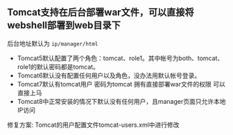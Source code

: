 ## Tomcat支持在后台部署war文件，可以直接将webshell部署到web目录下
后台地址默认为 `ip/manager/html`

* Tomcat5默认配置了两个角色：tomcat、role1。其中帐号为both、tomcat、role1的默认密码都是tomcat。
* Tomcat6默认没有配置任何用户以及角色，没办法用默认帐号登录。
* Tomcat7默认有tomcat用户 密码为tomcat 拥有直接部署war文件的权限  可以直接上马
* Tomcat8中正常安装的情况下默认没有任何用户，且manager页面只允许本地IP访问


修复方案:
Tomcat的用户配置文件tomcat-users.xml中进行修改
